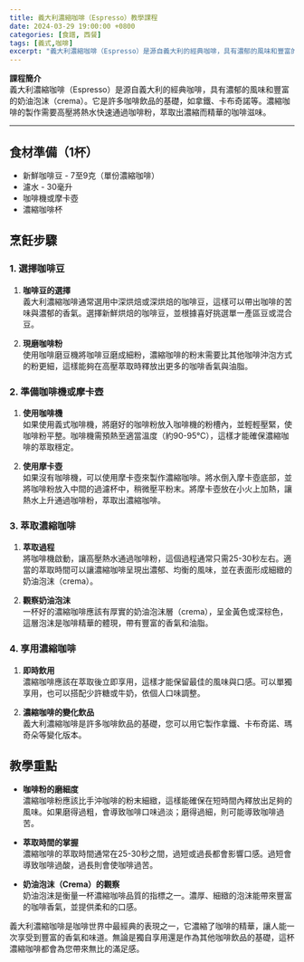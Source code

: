 ```yaml
---
title: 義大利濃縮咖啡（Espresso）教學課程
date: 2024-03-29 19:00:00 +0800
categories: [食譜, 西餐]
tags: [義式,咖啡] 
excerpt: "義大利濃縮咖啡（Espresso）是源自義大利的經典咖啡，具有濃郁的風味和豐富的奶油泡沫（crema）。它是許多咖啡飲品的基礎，如拿鐵、卡布奇諾等。濃縮咖啡的製作需要高壓將熱水快速通過咖啡粉，萃取出濃縮而精華的咖啡滋味"
---
```


**課程簡介**  
義大利濃縮咖啡（Espresso）是源自義大利的經典咖啡，具有濃郁的風味和豐富的奶油泡沫（crema）。它是許多咖啡飲品的基礎，如拿鐵、卡布奇諾等。濃縮咖啡的製作需要高壓將熱水快速通過咖啡粉，萃取出濃縮而精華的咖啡滋味。

---

## 食材準備（1杯）

- 新鮮咖啡豆 - 7至9克（單份濃縮咖啡）  
- 濾水 - 30毫升  
- 咖啡機或摩卡壺  
- 濃縮咖啡杯  

## 烹飪步驟

### 1. **選擇咖啡豆**

1. **咖啡豆的選擇**  
   義大利濃縮咖啡通常選用中深烘焙或深烘焙的咖啡豆，這樣可以帶出咖啡的苦味與濃郁的香氣。選擇新鮮烘焙的咖啡豆，並根據喜好挑選單一產區豆或混合豆。

2. **現磨咖啡粉**  
   使用咖啡磨豆機將咖啡豆磨成細粉，濃縮咖啡的粉末需要比其他咖啡沖泡方式的粉更細，這樣能夠在高壓萃取時釋放出更多的咖啡香氣與油脂。

### 2. **準備咖啡機或摩卡壺**

1. **使用咖啡機**  
   如果使用義式咖啡機，將磨好的咖啡粉放入咖啡機的粉槽內，並輕輕壓緊，使咖啡粉平整。咖啡機需預熱至適當溫度（約90-95°C），這樣才能確保濃縮咖啡的萃取穩定。

2. **使用摩卡壺**  
   如果沒有咖啡機，可以使用摩卡壺來製作濃縮咖啡。將水倒入摩卡壺底部，並將咖啡粉放入中間的過濾杯中，稍微壓平粉末。將摩卡壺放在小火上加熱，讓熱水上升通過咖啡粉，萃取出濃縮咖啡。

### 3. **萃取濃縮咖啡**

1. **萃取過程**  
   將咖啡機啟動，讓高壓熱水通過咖啡粉，這個過程通常只需25-30秒左右。適當的萃取時間可以讓濃縮咖啡呈現出濃郁、均衡的風味，並在表面形成細緻的奶油泡沫（crema）。

2. **觀察奶油泡沫**  
   一杯好的濃縮咖啡應該有厚實的奶油泡沫層（crema），呈金黃色或深棕色，這層泡沫是咖啡精華的體現，帶有豐富的香氣和油脂。

### 4. **享用濃縮咖啡**

1. **即時飲用**  
   濃縮咖啡應該在萃取後立即享用，這樣才能保留最佳的風味與口感。可以單獨享用，也可以搭配少許糖或牛奶，依個人口味調整。

2. **濃縮咖啡的變化飲品**  
   義大利濃縮咖啡是許多咖啡飲品的基礎，您可以用它製作拿鐵、卡布奇諾、瑪奇朵等變化版本。

## 教學重點

- **咖啡粉的磨細度**  
  濃縮咖啡粉應該比手沖咖啡的粉末細緻，這樣能確保在短時間內釋放出足夠的風味。如果磨得過粗，會導致咖啡口味過淡；磨得過細，則可能導致咖啡過苦。

- **萃取時間的掌握**  
  濃縮咖啡的萃取時間通常在25-30秒之間，過短或過長都會影響口感。過短會導致咖啡過酸，過長則會使咖啡過苦。

- **奶油泡沫（Crema）的觀察**  
  奶油泡沫是衡量一杯濃縮咖啡品質的指標之一。濃厚、細緻的泡沫能帶來豐富的咖啡香氣，並提供柔和的口感。

義大利濃縮咖啡是咖啡世界中最經典的表現之一，它濃縮了咖啡的精華，讓人能一次享受到豐富的香氣和味道。無論是獨自享用還是作為其他咖啡飲品的基礎，這杯濃縮咖啡都會為您帶來無比的滿足感。
